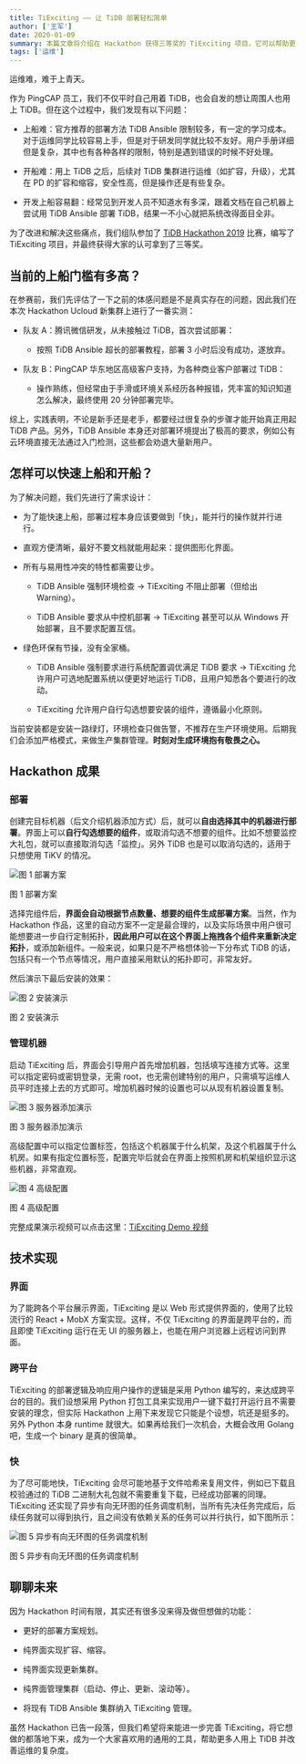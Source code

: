 ```yaml
---
title: TiExciting —— 让 TiDB 部署轻松简单
author: ['王军']
date: 2020-01-09
summary: 本篇文章将介绍在 Hackathon 获得三等奖的 TiExciting 项目，它可以帮助更多人用上 TiDB 并改善运维的复杂度。
tags: ['运维']
---
```


运维难，难于上青天。

作为 PingCAP 员工，我们不仅平时自己用着 TiDB，也会自发的想让周围人也用上 TiDB。但在这个过程中，我们发现有以下问题：

*   上船难：官方推荐的部署方法 TiDB Ansible 限制较多，有一定的学习成本。对于运维同学比较容易上手，但是对于研发同学就比较不友好。用户手册详细但是复杂，其中也有各种各样的限制，特别是遇到错误的时候不好处理。

*   开船难：用上 TiDB 之后，后续对 TiDB 集群进行运维（如扩容，升级），尤其在 PD 的扩容和缩容，安全性高，但是操作还是有些复杂。

*   开发上船容易翻：经常见到开发人员不知道水有多深，跟着文档在自己机器上尝试用 TiDB Ansible 部署 TiDB，结果一不小心就把系统改得面目全非。

为了改进和解决这些痛点，我们组队参加了 [TiDB Hackathon 2019](https://mp.weixin.qq.com/s/3-ww6MJnygvq8mpkDuwAig) 比赛，编写了 TiExciting 项目，并最终获得大家的认可拿到了三等奖。

## 当前的上船门槛有多高？

在参赛前，我们先评估了一下之前的体感问题是不是真实存在的问题，因此我们在本次 Hackathon Ucloud 新集群上进行了一番实测：

- 队友 A：腾讯微信研发，从未接触过 TiDB，首次尝试部署：

    - 按照 TiDB Ansible 超长的部署教程，部署 3 小时后没有成功，遂放弃。

- 队友 B：PingCAP 华东地区高级客户支持，为各种商业客户部署过 TiDB：

    - 操作熟练，但经常由于手滑或环境关系经历各种报错，凭丰富的知识知道怎么解决，最终使用 20 分钟部署完毕。

综上，实践表明，不论是新手还是老手，都要经过很复杂的步骤才能开始真正用起 TiDB 产品。另外，TiDB Ansible 本身还对部署环境提出了极高的要求，例如公有云环境直接无法通过入门检测，这些都会劝退大量新用户。

## 怎样可以快速上船和开船？

为了解决问题，我们先进行了需求设计：

- 为了能快速上船，部署过程本身应该要做到「快」，能并行的操作就并行进行。

- 直观方便清晰，最好不要文档就能用起来：提供图形化界面。

- 所有与易用性冲突的特性都需要让步。

    - TiDB Ansible 强制环境检查 → TiExciting 不阻止部署（但给出 Warning）。

    - TiDB Ansible 要求从中控机部署 → TiExciting 甚至可以从 Windows 开始部署，且不要求配置互信。

- 绿色环保有节操，没有全家桶。

    - TiDB Ansible 强制要求进行系统配置调优满足 TiDB 要求 → TiExciting 允许用户可选地配置系统以便更好地运行 TiDB，且用户知悉各个要进行的改动。

    - TiExciting 允许用户自行勾选想要安装的组件，遵循最小化原则。

当前安装都是安装一路绿灯，环境检查只做告警，不推荐在生产环境使用。后期我们会添加严格模式，来做生产集群管理。**时刻对生成环境抱有敬畏之心。**

## Hackathon 成果

### 部署

创建完目标机器（后文介绍机器添加方式）后，就可以**自由选择其中的机器进行部署**。界面上可以**自行勾选想要的组件**，或取消勾选不想要的组件。比如不想要监控大礼包，就可以直接取消勾选「监控」。另外 TiDB 也是可以取消勾选的，适用于只想使用 TiKV 的情况。

![图 1 部署方案](https://download.pingcap.com/images/blog/tiexciting-makes-tidb-deployment-easy-and-simple/1.gif)

<div class="caption-center"> 图 1 部署方案</div>

选择完组件后，**界面会自动根据节点数量、想要的组件生成部署方案**。当然，作为 Hackathon 作品，这里的自动方案不一定是最合理的，以及实际场景中用户很可能想要进一步自行定制拓扑，**因此用户可以在这个界面上拖拽各个组件来重新决定拓扑**，或添加新组件。一般来说，如果只是不严格想体验一下分布式 TiDB 的话，包括只有一个节点等情况，用户直接采用默认的拓扑即可，非常友好。

然后演示下最后安装的效果：

![图 2 安装演示](https://download.pingcap.com/images/blog/tiexciting-makes-tidb-deployment-easy-and-simple/2.gif)

<div class="caption-center"> 图 2 安装演示</div>

### 管理机器

启动 TiExciting 后，界面会引导用户首先增加机器，包括填写连接方式等。这里可以指定密码或密钥登录，无需 root，也无需创建特别的用户，只需填写运维人员平时连接上去的方式即可。增加机器时候的设置也可以从现有机器设置复制。

![图 3 服务器添加演示](https://download.pingcap.com/images/blog/tiexciting-makes-tidb-deployment-easy-and-simple/3.gif)

<div class="caption-center"> 图 3 服务器添加演示</div>


高级配置中可以指定位置标签，包括这个机器属于什么机架，及这个机器属于什么机房。如果有指定位置标签，配置完毕后就会在界面上按照机房和机架组织显示这些机器，非常直观。

![图 4 高级配置](https://download.pingcap.com/images/blog/tiexciting-makes-tidb-deployment-easy-and-simple/4.gif)

<div class="caption-center"> 图 4 高级配置</div>

完整成果演示视频可以点击这里：[TiExciting Demo 视频](https://drive.google.com/open?id=1v62lqGhOXNxTCMr7RKuKxuAfBCWZT4SF)

## 技术实现

### 界面

为了能跨各个平台展示界面，TiExciting 是以 Web 形式提供界面的，使用了比较流行的 React + MobX 方案实现。这样，不仅 TiExciting 的界面是跨平台的，而且即使 TiExciting 运行在无 UI 的服务器上，也能在用户浏览器上远程访问到界面。

### 跨平台

TiExciting 的部署逻辑及响应用户操作的逻辑是采用 Python 编写的，来达成跨平台的目的。我们设想采用 Python 打包工具来实现用户一键下载打开运行且不需要安装的理念，但实际 Hackathon 上用下来发现它只能是个设想，坑还是挺多的。另外 Python 本身 runtime 就很大。如果再给我们一次机会，大概会改用 Golang 吧，生成一个 binary 是真的很简单。

### 快

为了尽可能地快，TiExciting 会尽可能地基于文件哈希来复用文件，例如已下载且校验通过的 TiDB 二进制大礼包就不需要重复下载，已经成功部署的同理。TiExciting 还实现了异步有向无环图的任务调度机制，当所有先决任务完成后，后续任务就可以得到执行，且之间没有依赖关系的任务可以并行执行，如下图所示：

![图 5 异步有向无环图的任务调度机制](https://download.pingcap.com/images/blog/tiexciting-makes-tidb-deployment-easy-and-simple/5.png)

<div class="caption-center"> 图 5 异步有向无环图的任务调度机制</div>

## 聊聊未来

因为 Hackathon 时间有限，其实还有很多没来得及做但想做的功能：

- 更好的部署方案规划。

- 纯界面实现扩容、缩容。

- 纯界面实现更新集群。

- 纯界面管理集群（启动、停止、更新、滚动等）。

- 将现有 TiDB Ansible 集群纳入 TiExciting 管理。

虽然 Hackathon 已告一段落，但我们希望将来能进一步完善 TiExciting，将它想做的都落地下来，成为一个大家喜欢用的通用的工具，帮助更多人用上 TiDB 并改善运维的复杂度。


